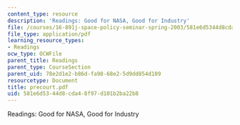 ```yaml
---
content_type: resource
description: 'Readings: Good for NASA, Good for Industry'
file: /courses/16-891j-space-policy-seminar-spring-2003/581e6d5344d8cda48f97d101b2ba22b8_precourt.pdf
file_type: application/pdf
learning_resource_types:
- Readings
ocw_type: OCWFile
parent_title: Readings
parent_type: CourseSection
parent_uid: 78e2d1e2-b86d-fa98-68e2-5d9dd854d109
resourcetype: Document
title: precourt.pdf
uid: 581e6d53-44d8-cda4-8f97-d101b2ba22b8
---
```

Readings: Good for NASA, Good for Industry

